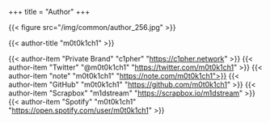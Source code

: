 +++
title = "Author"
+++

{{< figure src="/img/common/author_256.jpg" >}}

{{< author-title "m0t0k1ch1" >}}

{{< author-item "Private Brand" "c1pher" "https://c1pher.network" >}}
{{< author-item "Twitter" "@m0t0k1ch1" "https://twitter.com/m0t0k1ch1" >}}
{{< author-item "note" "m0t0k1ch1" "https://note.com/m0t0k1ch1">}}
{{< author-item "GitHub" "m0t0k1ch1" "https://github.com/m0t0k1ch1" >}}
{{< author-item "Scrapbox" "m1dstream" "https://scrapbox.io/m1dstream" >}}
{{< author-item "Spotify" "m0t0k1ch1" "https://open.spotify.com/user/m0t0k1ch1" >}}
